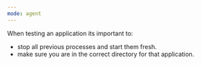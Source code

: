 ```yaml
---
mode: agent
---
```


When testing an application its important to:
- stop all previous processes and start them fresh.
- make sure you are in the correct directory for that application.